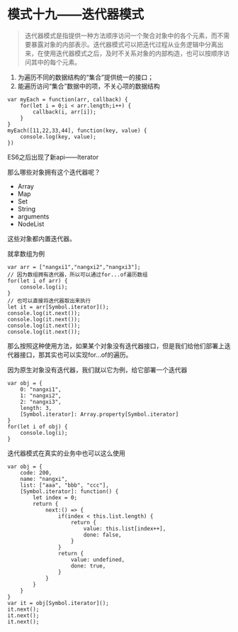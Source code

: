 # 模式十九——迭代器模式

> 迭代器模式是指提供一种方法顺序访问一个聚合对象中的各个元素，而不需要暴露对象的内部表示。迭代器模式可以把迭代过程从业务逻辑中分离出来，在使用迭代器模式之后，及时不关系对象的内部构造，也可以按顺序访问其中的每个元素。

1. 为遍历不同的数据结构的“集合”提供统一的接口；
2. 能遍历访问“集合”数据中的项，不关心项的数据结构

```
var myEach = function(arr, callback) {
	for(let i = 0;i < arr.length;i++) {
		callback(i, arr[i]);
	}
}
myEach([11,22,33,44], function(key, value) {
	console.log(key, value);
})
```

ES6之后出现了新api——Iterator

那么哪些对象拥有这个迭代器呢？

* Array
* Map
* Set
* String
* arguments
* NodeList

这些对象都内置迭代器。

就拿数组为例

```
var arr = ["nangxi1","nangxi2","nangxi3"];
// 因为数组拥有迭代器，所以可以通过for...of遍历数组
for(let i of arr) {
	console.log(i);
}
// 也可以直接将迭代器取出来执行
let it = arr[Symbol.iterator]();
console.log(it.next());
console.log(it.next());
console.log(it.next());
console.log(it.next());
```

那么按照这种使用方法，如果某个对象没有迭代器接口，但是我们给他们部署上迭代器接口，那其实也可以实现for...of的遍历。

因为原生对象没有迭代器，我们就以它为例，给它部署一个迭代器

```
var obj = {
	0: "nangxi1",
	1: "nangxi2",
	2: "nangxi3",
	length: 3,
	[Symbol.iterator]: Array.property[Symbol.iterator]
}
for(let i of obj) {
	console.log(i);
}
```

迭代器模式在真实的业务中也可以这么使用

```
var obj = {
	code: 200,
	name: "nangxi",
	list: ["aaa", "bbb", "ccc"],
	[Symbol.iterator]: function() {
		let index = 0;
		return {
			next:() => {
				if(index < this.list.length) {
					return {
						value: this.list[index++],
						done: false,
					}
				}
				return {
					value: undefined,
					done: true,
				}
			}
		}
	}
}
var it = obj[Symbol.iterator]();
it.next();
it.next();
it.next();
```

